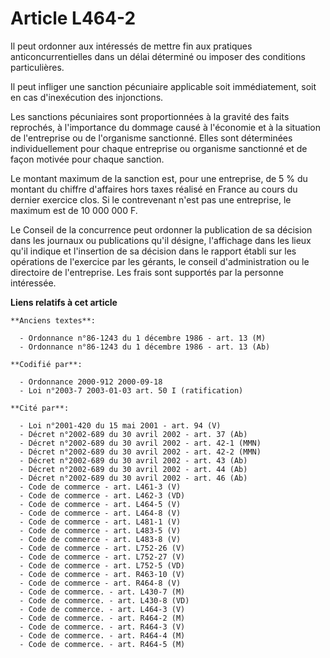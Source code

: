 # Article L464-2

Il peut ordonner aux intéressés de mettre fin aux pratiques anticoncurrentielles dans un délai déterminé ou imposer des
conditions particulières.

Il peut infliger une sanction pécuniaire applicable soit immédiatement, soit en cas d'inexécution des injonctions.

Les sanctions pécuniaires sont proportionnées à la gravité des faits reprochés, à l'importance du dommage causé à l'économie
et à la situation de l'entreprise ou de l'organisme sanctionné. Elles sont déterminées individuellement pour chaque
entreprise ou organisme sanctionné et de façon motivée pour chaque sanction.

Le montant maximum de la sanction est, pour une entreprise, de 5 % du montant du chiffre d'affaires hors taxes réalisé en
France au cours du dernier exercice clos. Si le contrevenant n'est pas une entreprise, le maximum est de 10 000 000 F.

Le Conseil de la concurrence peut ordonner la publication de sa décision dans les journaux ou publications qu'il désigne,
l'affichage dans les lieux qu'il indique et l'insertion de sa décision dans le rapport établi sur les opérations de
l'exercice par les gérants, le conseil d'administration ou le directoire de l'entreprise. Les frais sont supportés par la
personne intéressée.

**Liens relatifs à cet article**

	**Anciens textes**:

	  - Ordonnance n°86-1243 du 1 décembre 1986 - art. 13 (M)
	  - Ordonnance n°86-1243 du 1 décembre 1986 - art. 13 (Ab)

	**Codifié par**:

	  - Ordonnance 2000-912 2000-09-18
	  - Loi n°2003-7 2003-01-03 art. 50 I (ratification)

	**Cité par**:

	  - Loi n°2001-420 du 15 mai 2001 - art. 94 (V)
	  - Décret n°2002-689 du 30 avril 2002 - art. 37 (Ab)
	  - Décret n°2002-689 du 30 avril 2002 - art. 42-1 (MMN)
	  - Décret n°2002-689 du 30 avril 2002 - art. 42-2 (MMN)
	  - Décret n°2002-689 du 30 avril 2002 - art. 43 (Ab)
	  - Décret n°2002-689 du 30 avril 2002 - art. 44 (Ab)
	  - Décret n°2002-689 du 30 avril 2002 - art. 46 (Ab)
	  - Code de commerce - art. L461-3 (V)
	  - Code de commerce - art. L462-3 (VD)
	  - Code de commerce - art. L464-5 (V)
	  - Code de commerce - art. L464-8 (V)
	  - Code de commerce - art. L481-1 (V)
	  - Code de commerce - art. L483-5 (V)
	  - Code de commerce - art. L483-8 (V)
	  - Code de commerce - art. L752-26 (V)
	  - Code de commerce - art. L752-27 (V)
	  - Code de commerce - art. L752-5 (VD)
	  - Code de commerce - art. R463-10 (V)
	  - Code de commerce - art. R464-8 (V)
	  - Code de commerce. - art. L430-7 (M)
	  - Code de commerce. - art. L430-8 (VD)
	  - Code de commerce. - art. L464-3 (V)
	  - Code de commerce. - art. R464-2 (M)
	  - Code de commerce. - art. R464-3 (V)
	  - Code de commerce. - art. R464-4 (M)
	  - Code de commerce. - art. R464-5 (M)
